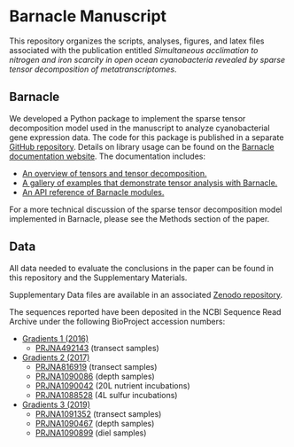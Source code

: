 # Barnacle Manuscript

This repository organizes the scripts, analyses, figures, and latex files associated with the publication entitled _Simultaneous acclimation to nitrogen and iron scarcity in open ocean cyanobacteria revealed by sparse tensor decomposition of metatranscriptomes_.

## Barnacle

We developed a Python package to implement the sparse tensor decomposition model used in the manuscript to analyze cyanobacterial gene expression data. The code for this package is published in a separate [GitHub repository](https://github.com/blasks/barnacle). Details on library usage can be found on the [Barnacle documentation website](https://barnacle-py.readthedocs.io). The documentation includes:

- [An overview of tensors and tensor decomposition.](https://barnacle-py.readthedocs.io/en/latest/model.html)
- [A gallery of examples that demonstrate tensor analysis with Barnacle.](https://barnacle-py.readthedocs.io/en/latest/examples.html)
- [An API reference of Barnacle modules.](https://barnacle-py.readthedocs.io/en/latest/autodoc/barnacle.html)

For a more technical discussion of the sparse tensor decomposition model implemented in Barnacle, please see the Methods section of the paper.

## Data

All data needed to evaluate the conclusions in the paper can be found in this repository and the Supplementary Materials. 

Supplementary Data files are available in an associated [Zenodo repository](https://doi.org/10.5281/zenodo.12210994). 

The sequences reported have been deposited in the NCBI Sequence Read Archive under the following BioProject accession numbers: 
- [Gradients 1 (2016)](https://simonscmap.com/catalog/cruises/KOK1606)
   - [PRJNA492143](https://www.ncbi.nlm.nih.gov/bioproject/492143) (transect samples)
- [Gradients 2 (2017)](https://simonscmap.com/catalog/cruises/MGL1704)
   - [PRJNA816919](https://www.ncbi.nlm.nih.gov/bioproject/816919) (transect samples)
   - [PRJNA1090086](https://www.ncbi.nlm.nih.gov/bioproject/1090086) (depth samples)
   - [PRJNA1090042](https://www.ncbi.nlm.nih.gov/bioproject/1090042) (20L nutrient incubations)
   - [PRJNA1088528](https://www.ncbi.nlm.nih.gov/bioproject/1088528) (4L sulfur incubations)
- [Gradients 3 (2019)](https://simonscmap.com/catalog/cruises/KM1906)
   - [PRJNA1091352](https://www.ncbi.nlm.nih.gov/bioproject/1091352) (transect samples)
   - [PRJNA1090467](https://www.ncbi.nlm.nih.gov/bioproject/1090467) (depth samples)
   - [PRJNA1090899](https://www.ncbi.nlm.nih.gov/bioproject/1090899) (diel samples)




